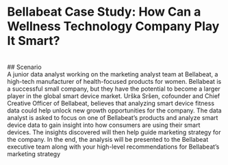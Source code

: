 # Bellabeat Case Study: How Can a Wellness Technology Company Play It Smart?
</br>
## Scenario
</br>
A junior data analyst working on the marketing analyst team at Bellabeat, a high-tech manufacturer of health-focused products for women. 
Bellabeat is a successful small company, but they have the potential to become a larger player in the global smart device market. 
Urška Sršen, cofounder and Chief Creative Officer of Bellabeat, believes that analyzing smart device fitness data could help unlock new growth opportunities for the company. 
The data analyst is asked to focus on one of Bellabeat’s products and analyze smart device data to gain insight into how consumers are using their smart devices. 
The insights discovered will then help guide marketing strategy for the company. 
In the end, the analysis will be presented to the Bellabeat executive team along with your high-level recommendations for Bellabeat’s marketing strategy

